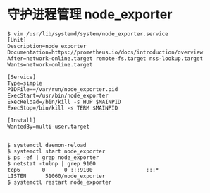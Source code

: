 # 守护进程管理 node_exporter

    $ vim /usr/lib/systemd/system/node_exporter.service
    [Unit]
    Description=node_exporter
    Documentation=https://prometheus.io/docs/introduction/overview
    After=network-online.target remote-fs.target nss-lookup.target
    Wants=network-online.target
    
    [Service]
    Type=simple
    PIDFile==/var/run/node_exporter.pid
    ExecStart=/usr/bin/node_exporter
    ExecReload=/bin/kill -s HUP $MAINPID
    ExecStop=/bin/kill -s TERM $MAINPID
    
    [Install]
    WantedBy=multi-user.target
    
    
    $ systemctl daemon-reload
    $ systemctl start node_exporter
    $ ps -ef | grep node_exporter
    $ netstat -tulnp | grep 9100
    tcp6       0      0 :::9100                 :::*                    LISTEN      51060/node_exporter
    $ systemctl restart node_exporter
